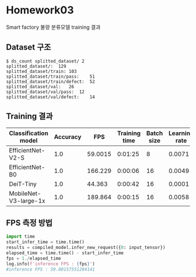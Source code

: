 # Homework03
Smart factory 불량 분류모델 training 결과

## Dataset 구조
```
$ ds_count splitted_dataset/ 2
splitted_dataset/:	129
splitted_dataset/train:	103
splitted_dataset/train/pass:	51
splitted_dataset/train/defect:	52
splitted_dataset/val:	26
splitted_dataset/val/pass:	12
splitted_dataset/val/defect:	14

```

## Training 결과
|Classification model|Accuracy|FPS|Training time|Batch size|Learning rate|Other prams|
|----|----|----|----|----|----|----|
|EfficientNet-V2-S|1.0|59.0015|0:01:25|8|0.0071
|EfficientNet-B0|1.0|166.229|0:00:06|16|0.0049
|DeiT-Tiny|1.0|44.363|0:00:42|16|0.0001
|MobileNet-V3-large-1x|1.0|189.864|0:00:15|16|0.0058


## FPS 측정 방법
```python
import time
start_infer_time = time.time()
results = compiled_model.infer_new_request({0: input_tensor})
elapsed_time = time.time() - start_infer_time
fps = 1./elapsed_time
log.info(f'inference FPS : {fps}')
#inference FPS : 59.00157551204141
```